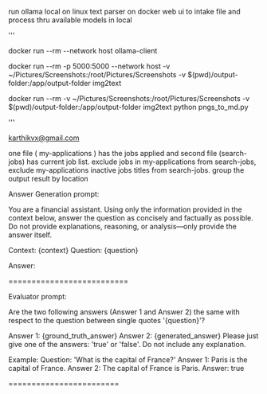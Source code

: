 run ollama local on linux
text parser on docker
web ui to intake file and process thru available models in local

'''

docker run --rm --network host ollama-client



docker run --rm -p 5000:5000 --network host -v ~/Pictures/Screenshots:/root/Pictures/Screenshots -v $(pwd)/output-folder:/app/output-folder img2text




docker run --rm -v ~/Pictures/Screenshots:/root/Pictures/Screenshots -v $(pwd)/output-folder:/app/output-folder img2text python pngs_to_md.py

'''


karthikvx@gmail.com


one file  ( my-applications ) has the jobs applied and second file (search-jobs) has current job list. exclude jobs in my-applications from search-jobs, exclude my-applications inactive jobs titles from search-jobs. group the output result by location   


Answer Generation prompt:

You are a financial assistant. Using only the information provided in the context below, answer the question as concisely and factually as possible. Do not provide explanations, reasoning, or analysis—only provide the answer itself.

Context: {context}
Question: {question}

Answer:

==========================

Evaluator prompt:

Are the two following answers (Answer 1 and Answer 2) the same with respect to the question between single quotes '{question}'?

Answer 1: {ground_truth_answer}
Answer 2: {generated_answer}
Please just give one of the answers: 'true' or 'false'. Do not include any explanation.

Example:
Question: 'What is the capital of France?'
Answer 1: Paris is the capital of France.
Answer 2: The capital of France is Paris.
Answer: true

========================